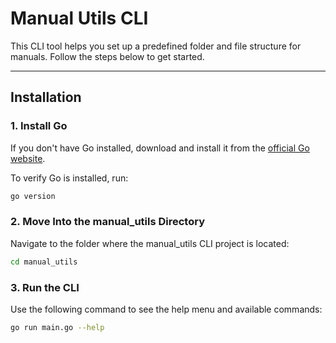 # Manual Utils CLI

This CLI tool helps you set up a predefined folder and file structure for manuals. Follow the steps below to get started.

---

## Installation

### 1. Install Go
If you don't have Go installed, download and install it from the [official Go website](https://go.dev/dl/).

To verify Go is installed, run:
```bash
go version
```

### 2. Move Into the manual_utils Directory

Navigate to the folder where the manual_utils CLI project is located:

```bash
cd manual_utils
```

### 3. Run the CLI

Use the following command to see the help menu and available commands:

```bash
go run main.go --help
```

